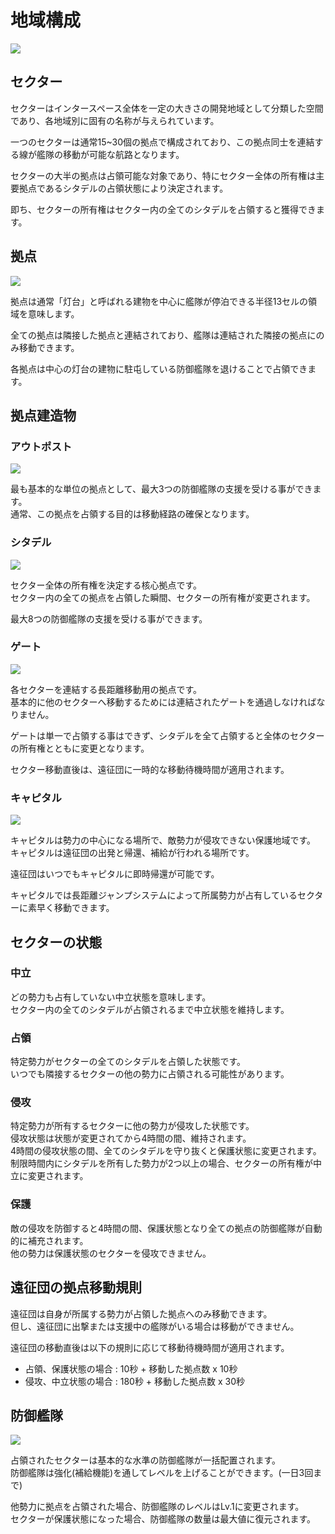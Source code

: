 # 地域構成
![](https://d3bbxo4nelobc3.cloudfront.net/html/img/help/1703_01.jpg)
	
## セクター

セクターはインタースペース全体を一定の大きさの開発地域として分類した空間であり、各地域別に固有の名称が与えられています。	

一つのセクターは通常15~30個の拠点で構成されており、この拠点同士を連結する線が艦隊の移動が可能な航路となります。	

セクターの大半の拠点は占領可能な対象であり、特にセクター全体の所有権は主要拠点であるシタデルの占領状態により決定されます。	

即ち、セクターの所有権はセクター内の全てのシタデルを占領すると獲得できます。	
	
	
## 拠点	
![](https://d3bbxo4nelobc3.cloudfront.net/html/img/help/1703_02.jpg)
	
拠点は通常「灯台」と呼ばれる建物を中心に艦隊が停泊できる半径13セルの領域を意味します。	

全ての拠点は隣接した拠点と連結されており、艦隊は連結された隣接の拠点にのみ移動できます。	

各拠点は中心の灯台の建物に駐屯している防御艦隊を退けることで占領できます。	
	
	
## 拠点建造物	
	
### アウトポスト	
![](https://d3bbxo4nelobc3.cloudfront.net/html/img/help/1703_03.jpg)

最も基本的な単位の拠点として、最大3つの防御艦隊の支援を受ける事ができます。<br>
通常、この拠点を占領する目的は移動経路の確保となります。	
	
	
	
### シタデル
![](https://d3bbxo4nelobc3.cloudfront.net/html/img/help/1703_04.jpg)
	
セクター全体の所有権を決定する核心拠点です。<br>
セクター内の全ての拠点を占領した瞬間、セクターの所有権が変更されます。

最大8つの防御艦隊の支援を受ける事ができます。
	
	
### ゲート
![](https://d3bbxo4nelobc3.cloudfront.net/html/img/help/1703_05.jpg)
	
各セクターを連結する長距離移動用の拠点です。<br>
基本的に他のセクターへ移動するためには連結されたゲートを通過しなければなりません。

ゲートは単一で占領する事はできず、シタデルを全て占領すると全体のセクターの所有権とともに変更となります。

セクター移動直後は、遠征団に一時的な移動待機時間が適用されます。
	
	
### キャピタル	
![](https://d3bbxo4nelobc3.cloudfront.net/html/img/help/1703_06.jpg)
	
キャピタルは勢力の中心になる場所で、敵勢力が侵攻できない保護地域です。<br>
キャピタルは遠征団の出発と帰還、補給が行われる場所です。

遠征団はいつでもキャピタルに即時帰還が可能です。	

キャピタルでは長距離ジャンプシステムによって所属勢力が占有しているセクターに素早く移動できます。
	
	
## セクターの状態	
	
### 中立

どの勢力も占有していない中立状態を意味します。<br>
セクター内の全てのシタデルが占領されるまで中立状態を維持します。	
	
### 占領

特定勢力がセクターの全てのシタデルを占領した状態です。<br>
いつでも隣接するセクターの他の勢力に占領される可能性があります。	
	
### 侵攻

特定勢力が所有するセクターに他の勢力が侵攻した状態です。<br>
侵攻状態は状態が変更されてから4時間の間、維持されます。<br>
4時間の侵攻状態の間、全てのシタデルを守り抜くと保護状態に変更されます。<br>
制限時間内にシタデルを所有した勢力が2つ以上の場合、セクターの所有権が中立に変更されます。	
	
### 保護
	
敵の侵攻を防御すると4時間の間、保護状態となり全ての拠点の防御艦隊が自動的に補充されます。<br>
他の勢力は保護状態のセクターを侵攻できません。	
	
	
## 遠征団の拠点移動規則	
	
遠征団は自身が所属する勢力が占領した拠点へのみ移動できます。<br>
但し、遠征団に出撃または支援中の艦隊がいる場合は移動ができません。	
	
遠征団の移動直後は以下の規則に応じて移動待機時間が適用されます。	
- 占領、保護状態の場合 : 10秒 + 移動した拠点数 x 10秒	
- 侵攻、中立状態の場合 : 180秒 + 移動した拠点数 x 30秒	


## 防御艦隊	
![](https://d3bbxo4nelobc3.cloudfront.net/html/img/help/1703_07.jpg)
	
占領されたセクターは基本的な水準の防御艦隊が一括配置されます。<br>
防御艦隊は強化(補給機能)を通してレベルを上げることができます。(一日3回まで)

他勢力に拠点を占領された場合、防御艦隊のレベルはLv.1に変更されます。<br>
セクターが保護状態になった場合、防御艦隊の数量は最大値に復元されます。	
